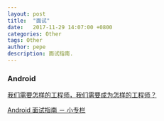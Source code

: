```yaml
---
layout: post
title:  "面试"
date:   2017-11-29 14:07:00 +0800
categories: Other
tags: Other
author: pepe
description: 面试指南.
---
```


### Android

[我们需要怎样的工程师，我们需要成为怎样的工程师？](https://zhuanlan.zhihu.com/p/30159850?utm_medium=social&utm_source=qq)

[Android 面试指南 － 小专栏](https://xiaozhuanlan.com/android-interview)


